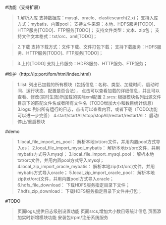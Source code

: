 #功能（支持扩展）
> 1.解析入库
> 支持数据库：mysql、oracle、elasticsearch(2.x)；
> 支持入库方式：mybatis、内置pool；
> 支持文件来源：本地、HDFS服务[TODO]、HTTP服务[TODO]、FTP服务[TODO]；
> 支持文件类型：文本、zip包；
> 支持文件文本格式：txt/orc、xml[TODO]；

> 2.下载
> 支持下载方式：文件下载、文件打包下载；
> 支持下载服务：HDFS服务、HTTP服务[TODO]、FTP服务[TODO]；

> 3.上传[TODO]
> 支持上传服务：HDFS服务、HTTP服务、FTP服务；

#维护（http://ip:port/fom/html/index.html）
> 1.list: 
> 列出已加载的所有模块（包括信息：名称、类型、加载时间、启动时间、运行状态、配置是否合法），
> 点击可以查看加载的详细信息，并且可以查看、修改(实时生效)所加载的实际xml配置
> 2.srcs: 
> 根据模块名列出源文件目录下的匹配文件名或者所有文件名（TODO增加大小和数目统计信息）
> 3.logs: 
> 列出所有运行的日志，点击可以查看内容，或者下载（TODO功能可以进一步完善）
> 4.start/startAll/stop/stopAll/restart/restartAll：
> 启动/停止/重启模块

#demo
> 1.local_file_import_es_pool：             解析本地txt/orc文件，并用内置pool方式导入es；
> 2.local_file_import_mysql_mybatis： 解析本地txt/orc文件，并用mybatis方式导入mysql；
> 3.local_file_import_mysql_pool：       解析本地txt/orc文件，并用内置pool方式导入mysql；
> 4.local_zip_import_oracle_mybatis： 解析本地zip(txt/orc)文件，并用mybatis方式导入oracle；
> 5.local_zip_import_oracle_pool：       解析本地zip(txt/orc)文件，并用内置pool方式导入oracle；
> 6.hdfs_file_download：   下载HDFS服务指定目录下文件；
> 7.hdfs_zip_download：      下载HDFS服务指定目录下文件并打包；

#TODO
> 页面logs,提供日志级别设置功能
> 页面srcs,增加大小数目等统计信息
> 页面添加实时新增模块功能
> 安装包/rpm/注册系统服务



